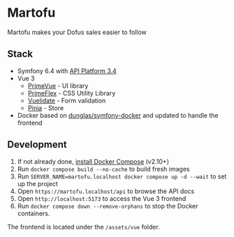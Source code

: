 # Martofu

Martofu makes your Dofus sales easier to follow

## Stack

- Symfony 6.4 with [API Platform 3.4](https://api-platform.com/)
- Vue 3
    - [PrimeVue](https://primevue.org/) - UI library
    - [PrimeFlex](https://primeflex.org/) - CSS Utility Library
    - [Vuelidate](https://vuelidate-next.netlify.app/) - Form validation
    - [Pinia](https://pinia.vuejs.org/) - Store
- Docker based on [dunglas/symfony-docker](https://github.com/dunglas/symfony-docker) and updated to handle the frontend

## Development

1. If not already done, [install Docker Compose](https://docs.docker.com/compose/install/) (v2.10+)
2. Run `docker compose build --no-cache` to build fresh images
3. Run `SERVER_NAME=martofu.localhost docker compose up -d --wait` to set up the project
4. Open `https://martofu.localhost/api` to browse the API docs
5. Open `http://localhost:5173` to access the Vue 3 frontend
6. Run `docker compose down --remove-orphans` to stop the Docker containers.

The frontend is located under the `/assets/vue` folder. 
